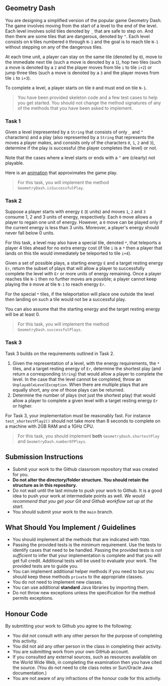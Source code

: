 ## Geometry Dash

You are designing a simplified version of the popular game Geometry Dash. The game involves moving from the start of a level to the end of the level. Each level involves solid tiles denoted by `_` that are safe to step on. And then there are some tiles that are dangerous, denoted by `^`. Each level consists on `N` tiles numbered `0` through `N-1` and the goal is to reach tile `N-1` without stepping on any of the dangerous tiles.

At each time unit, a player can stay on the same tile (denoted by `0`), move to the immediate next tile (such a move is denoted by a `1`), hop two tiles (such a move is denoted by a `2` and the player moves from tile `i` to tile `i+2`) or jump three tiles (such a move is denoted by a `3` and the player moves from tile `i` to `i+3`).

To complete a level, a player starts on tile `0` and must end on tile `N-1`.

> You have been provided skeleton code and a few test cases to help you get started. You should not change the method signatures of any of the methods that you have been asked to implement.

### Task 1

Given a level (represented by a `String` that consists of only `_` and `^` characters) and a play (also represented by a `String` that represents the moves a player makes, and consists only of the characters `0`, `1`, `2` and `3`), determine if the play is successful (the player completes the level) or not.

Note that the cases where a level starts or ends with a `^` are (clearly) not playable.

Here is an [animation](ppt_animated.gif) that approximates the game play.

> For this task, you will implement the method `GeometryDash.isSuccessfulPlay`.

### Task 2

Suppose a player starts with energy `E` (`E` units) and moves `1`, `2` and `3` consume 1, 2 and 3 units of energy, respectively. Each `0` move allows a player to regain one unit of energy. However, a `0` move can be played only if the current energy is less than 3 units. Moreover, a player's energy should never fall below 0 units.

For this task, a level may also have a special tile, denoted `*`, that teleports a player 4 tiles ahead for no extra energy cost (if tile `i` is a `*` then a player that lands on this tile would immediately be teleported to tile `i+4`).

Given a set of possible plays, a starting energy `E` and a target resting energy `Er`, return the subset of plays that will allow a player to successfully complete the level with `Er` or more units of energy remaining. Once a player reaches tile `N-1` then no further moves are possible; a player cannot keep playing the `0` move at tile `N-1` to reach energy `Er`.

For the special `*` tiles, if the teleportation will place one outside the level then landing on such a tile would not be a successful play.

You can also assume that the starting energy and the target resting energy will be at least 0.

> For this task, you will implement the method `GeometryDash.successfulPlays`.


### Task 3

Task 3 builds on the requirements outlined in Task 2.

1.   Given the representation of a level, with the energy requirements, the `*` tiles, and a target resting energy of `Er`, determine the shortest play (and return a corresponding `String`) that would allow a player to complete the level. In the case that the level cannot be completed, throw an `UnplayableLevelException`. When there are multiple plays that are equally short, any one of those plays can be returned.
2.   Determine the number of plays (not just the shortest play) that would allow a player to complete a given level with a target resting energy `Er` or higher.

For Task 3, your implementation must be reasonably fast. For instance `test_shortestPlay2()` should not take more than 8 seconds to complete on a machine with 2GB RAM and a 1GHz CPU.

> For this task, you should implement **both**  `GeometryDash.shortestPlay` and `GeometryDash.numberOfPlays`.

## Submission Instructions

+ Submit your work to the Github classroom repository that was created for you.
+ **Do not alter the directory/folder structure. You should retain the structure as in this repository.**
+ Do not wait until the last minute to push your work to Github. It is a good idea to push your work at intermediate points as well. _We would recommend that you get your Git and Github workflow set up at the start._
+ You should submit your work to the `main` branch.

## What Should You Implement / Guidelines

+ You should implement all the methods that are indicated with `TODO`.
+ Passing the provided tests is the minimum requirement. Use the tests to identify cases that need to be handled. Passing the provided tests is *not sufficient* to infer that your implementation is complete and that you will get full credit. Additional tests will be used to evaluate your work. The provided tests are to guide you.
+ You can implement additional helper methods if you need to but you should keep these methods `private` to the appropriate classes.
+ You do not need to implement new classes.
+ You can use additional **standard** Java libraries by importing them.
+ Do not throw new exceptions unless the specification for the method permits exceptions.

## Honour Code

By submitting your work to Github you agree to the following:

+ You did not consult with any other person for the purpose of completing this activity.
+ You did not aid any other person in the class in completing their activity.
+ You are submitting work from your own GitHub account.
+ If you consulted any external sources, such as resources available on the World Wide Web, in completing the examination then you have cited the source. (You do not need to cite class notes or Sun/Oracle Java documentation.)
+ You are not aware of any infractions of the honour code for this activity.